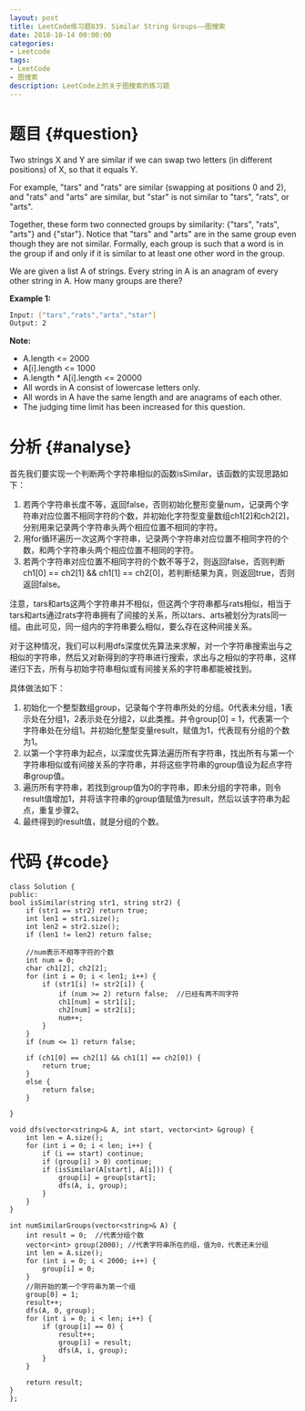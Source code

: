 ```yaml
---
layout: post
title: LeetCode练习题839. Similar String Groups——图搜索
date: 2018-10-14 00:00:00
categories: 
- Leetcode
tags: 
- LeetCode
- 图搜索
description: LeetCode上的关于图搜索的练习题
---
```



# 题目  {#question}
Two strings X and Y are similar if we can swap two letters (in different positions) of X, so that it equals Y.

For example, "tars" and "rats" are similar (swapping at positions 0 and 2), and "rats" and "arts" are similar, but "star" is not similar to "tars", "rats", or "arts".

Together, these form two connected groups by similarity: {"tars", "rats", "arts"} and {"star"}.  Notice that "tars" and "arts" are in the same group even though they are not similar.  Formally, each group is such that a word is in the group if and only if it is similar to at least one other word in the group.

We are given a list A of strings.  Every string in A is an anagram of every other string in A.  How many groups are there?

**Example 1:**
```bash
Input: ["tars","rats","arts","star"]
Output: 2
```

**Note:**

- A.length <= 2000
- A[i].length <= 1000
- A.length * A[i].length <= 20000
- All words in A consist of lowercase letters only.
- All words in A have the same length and are anagrams of each other.
- The judging time limit has been increased for this question.


# 分析  {#analyse}
首先我们要实现一个判断两个字符串相似的函数isSimilar，该函数的实现思路如下：
1. 若两个字符串长度不等，返回false，否则初始化整形变量num，记录两个字符串对应位置不相同字符的个数，并初始化字符型变量数组ch1[2]和ch2[2]，分别用来记录两个字符串头两个相应位置不相同的字符。
2. 用for循环遍历一次这两个字符串，记录两个字符串对应位置不相同字符的个数，和两个字符串头两个相应位置不相同的字符。
3. 若两个字符串对应位置不相同字符的个数不等于2，则返回false，否则判断ch1[0] == ch2[1] && ch1[1] == ch2[0]，若判断结果为真，则返回true，否则返回false。

注意，tars和arts这两个字符串并不相似，但这两个字符串都与rats相似，相当于tars和arts通过rats字符串拥有了间接的关系，所以tars、arts被划分为rats同一组。由此可见，同一组内的字符串要么相似，要么存在这种间接关系。

对于这种情况，我们可以利用dfs深度优先算法来求解，对一个字符串搜索出与之相似的字符串，然后又对新得到的字符串进行搜索，求出与之相似的字符串，这样递归下去，所有与初始字符串相似或有间接关系的字符串都能被找到。

具体做法如下：
1. 初始化一个整型数组group，记录每个字符串所处的分组。0代表未分组，1表示处在分组1，2表示处在分组2，以此类推。并令group[0] = 1，代表第一个字符串处在分组1。并初始化整型变量result，赋值为1，代表现有分组的个数为1。
2. 以第一个字符串为起点，以深度优先算法遍历所有字符串，找出所有与第一个字符串相似或有间接关系的字符串，并将这些字符串的group值设为起点字符串group值。
3. 遍历所有字符串，若找到group值为0的字符串，即未分组的字符串，则令result值增加1，并将该字符串的group值赋值为result，然后以该字符串为起点，重复步骤2。
4. 最终得到的result值，就是分组的个数。

# 代码  {#code}
```
class Solution {
public:
bool isSimilar(string str1, string str2) {
    if (str1 == str2) return true;
	int len1 = str1.size();
	int len2 = str2.size();
	if (len1 != len2) return false;
	
	//num表示不相等字符的个数
	int num = 0;
	char ch1[2], ch2[2];
	for (int i = 0; i < len1; i++) {
		if (str1[i] != str2[i]) {
			if (num >= 2) return false;  //已经有两不同字符
			ch1[num] = str1[i];
			ch2[num] = str2[i];
			num++;
		}
	}
	if (num <= 1) return false;

	if (ch1[0] == ch2[1] && ch1[1] == ch2[0]) {
		return true;
	}
	else {
		return false;
	}

}

void dfs(vector<string>& A, int start, vector<int> &group) {
	int len = A.size();
	for (int i = 0; i < len; i++) {
		if (i == start) continue;
		if (group[i] > 0) continue;
		if (isSimilar(A[start], A[i])) {
			group[i] = group[start];
			dfs(A, i, group);
		}
	}
}

int numSimilarGroups(vector<string>& A) {
	int result = 0;  //代表分组个数
	vector<int> group(2000); //代表字符串所在的组，值为0，代表还未分组
	int len = A.size();
	for (int i = 0; i < 2000; i++) {
		group[i] = 0;
	}
	//刚开始的第一个字符串为第一个组
	group[0] = 1;
	result++;
	dfs(A, 0, group);
	for (int i = 0; i < len; i++) {
		if (group[i] == 0) {
			result++;
			group[i] = result;
			dfs(A, i, group);
		}
	}

	return result;
} 
};
```